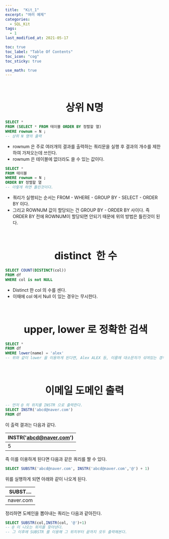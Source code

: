 ```yaml
---
title:  "Kit_1"
excerpt: "여러 예제"
categories:
  - SQL_Kit
tags:
  - 1
last_modified_at: 2021-05-17

toc: true
toc_label: "Table Of Contents"
toc_icon: "cog"
toc_sticky: true

use_math: true
---
```


<br>

# <center><font size="6"> 상위 N명 </font></center>

```sql
SELECT *
FROM (SELECT * FROM 테이블 ORDER BY 정렬할 열)
WHERE rownum = N ; 
-- 상위 N 명의 출력 
```

- rownum 은 주로 여러개의 결과를 출력하는 쿼리문을 실행 후 결과의 개수를 제한하여 가져오는데 쓰인다.
- rownum 은 테이블에 없더라도 쓸 수 있는 값이다.

```sql
SELECT *
FROM 테이블
WHERE rownum = N ; 
ORDER BY 정렬할 열 
-- 이렇게 하면 틀린것이다.
```

- 쿼리가 실행되는 순서는 FROM - WHERE - GROUP BY - SELECT - ORDER BY 이다.
- 그리고 ROWNUM 값이 할당되는 건 GROUP BY - ORDER BY 사이다. 즉 ORDER BY 전에 ROWNUM이 할당되면 안되기 때문에 위의 방법은 틀린것이 된다.

<br>

# <center><font size="6"> distinct  한 수</font></center>

```sql
SELECT COUNT(DISTINCT(col))
FROM df
WHERE col is not NULL 
```

- Distinct 한 col 의 수를 센다.
- 이때에 col 에서 Null 이 있는 경우는 무시한다.

<br>

# <center><font size="6"> upper, lower 로 정확한 검색</font></center>

```sql
SELECT *
FROM df
WHERE lower(name) = 'alex'
-- 위와 같이 lower 을 이용하게 된다면, Alex ALEX 등, 이름에 대소문자가 섞여있는 경우도 unique 하게 잘 구별할 수 있다.
```

<br>

# <center><font size="6">이메일 도메인 출력</font></center>

```sql
-- 먼저 @ 의 위치를 INSTR 으로 출력한다.
SELECT INSTR('abcd@naver.com')
FROM df 
```

이 출력 결과는 다음과 같다. 

| INSTR('abcd@naver.com') |
| ----------------------- |
| 5                       |

즉 이를 이용하게 된다면 다음과 같은 쿼리를 짤 수 있다.

```sql
SELECT SUBSTR('abcd@naver.com', INSTR('abcd@naver.com','@') + 1)
```

위를 실행하게 되면 아래와 같이 나오게 된다.

| SUBST.... |
| --------- |
| naver.com |

정리하면 도메인을 뽑아내는 쿼리는 다음과 같아진다. 

```sql
SELECT SUBSTR(col,INSTR(col, '@')+1)
-- @ 이 나오는 위치를 찾아낸다.
-- 그 이후에 SUBSTR 를 이용해 그 위치부터 끝까지 모두 출력해본다. 
```

